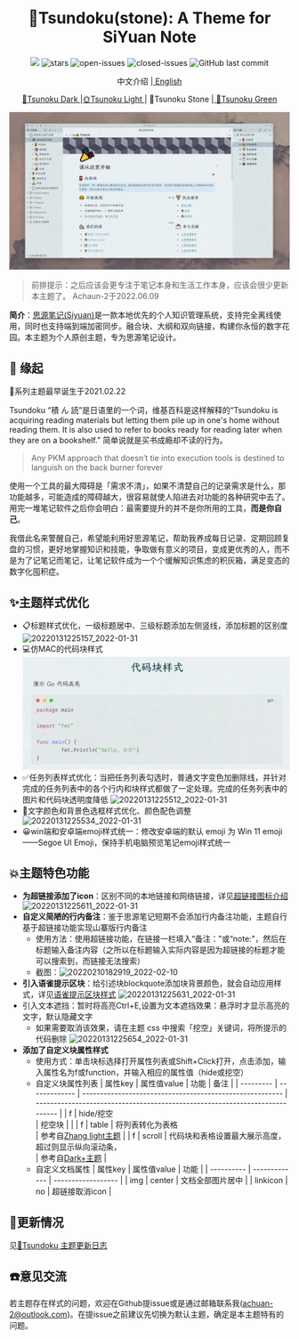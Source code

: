 <h1 align="center">🧱Tsundoku(stone): A Theme for SiYuan Note</h1>

<p align="center">          
           <a title="Hits" target="_blank" href="https://github.com/Achuan-2/siyuan-themes-tsundoku-texture"><img src="https://hits.b3log.org/Achuan-2/siyuan-themes-tsundoku-texture.svg" ></a>
           <img src="https://img.shields.io/github/stars/Achuan-2/siyuan-themes-tsundoku-stone" alt="stars">
           <img src="https://img.shields.io/github/issues-raw/Achuan-2/siyuan-themes-tsundoku-stone" alt="open-issues">
           <img src="https://img.shields.io/github/issues-closed-raw/Achuan-2/siyuan-themes-tsundoku-stone" alt="closed-issues">
          <img src="https://img.shields.io/github/last-commit/Achuan-2/siyuan-themes-tsundoku-stone" alt="GitHub last commit">
</p>

<p align="center">中文介绍 |<a href="README_EN.md"> English</a></p>

<p align="center"><a href="https://github.com/Achuan-2/siyuan-themes-tsundoku-dark"> 🌙Tsunoku Dark </a> |<a href="https://github.com/Achuan-2/siyuan-themes-tsundoku-light">🌞Tsunoku Light </a>|  🧱Tsunoku Stone |<a href="https://github.com/Achuan-2/siyuan-themes-tsundoku-green"> 🍃Tsunoku Green </a></p>

![](preview.png)

> 前排提示：之后应该会更专注于笔记本身和生活工作本身，应该会很少更新本主题了。 
> Achaun-2于2022.06.09

**简介**：[思源笔记(Siyuan)](https://github.com/siyuan-note/siyuan)是一款本地优先的个人知识管理系统，支持完全离线使用，同时也支持端到端加密同步。融合块、大纲和双向链接，构建你永恒的数字花园。本主题为个人原创主题，专为思源笔记设计。

## 💌 缘起

🎉系列主题最早诞生于2021.02.22

Tsundoku “積 ん 読”是日语里的一个词，维基百科是这样解释的“Tsundoku is acquiring reading materials but letting them pile up in one's home without reading them. It is also used to refer to books ready for reading later when they are on a bookshelf.” 简单说就是买书成瘾却不读的行为。
> Any PKM approach that doesn’t tie into execution tools is destined to languish on the back burner forever

使用一个工具的最大障碍是「需求不清」，如果不清楚自己的记录需求是什么，那功能越多，可能造成的障碍越大，很容易就使人陷进去对功能的各种研究中去了。用完一堆笔记软件之后你会明白：最需要提升的并不是你所用的工具，**而是你自己**。

我借此名来警醒自己，希望能利用好思源笔记，帮助我养成每日记录、定期回顾复盘的习惯，更好地掌握知识和技能，争取做有意义的项目，变成更优秀的人，而不是为了记笔记而笔记，让笔记软件成为一个个缓解知识焦虑的积灰箱，满足变态的数字化囤积症。

## ✨主题样式优化

- 📋标题样式优化，一级标题居中、三级标题添加左侧竖线，添加标题的区别度
  ![20220131225157_2022-01-31](https://cdn.jsdelivr.net/gh/Achuan-2/PicBed@pic/assets/README/20220131225157_2022-01-31.png)
- 💻仿MAC的代码块样式
    ![](image/README/1643640889451.png)
- ✅任务列表样式优化：当把任务列表勾选时，普通文字变色加删除线，并针对完成的任务列表中的各个行内和块样式都做了一定处理。完成的任务列表中的图片和代码块透明度降低
  ![20220131225512_2022-01-31](https://cdn.jsdelivr.net/gh/Achuan-2/PicBed@pic/assets/README/20220131225512_2022-01-31.png)
- 🎨文字颜色和背景色选框样式优化、颜色配色调整![20220131225534_2022-01-31](https://cdn.jsdelivr.net/gh/Achuan-2/PicBed@pic/assets/README/20220131225534_2022-01-31.png)
- 😀win端和安卓端emoji样式统一：修改安卓端的默认 emoji 为 Win 11 emoji——Segoe UI Emoji，保持手机电脑预览笔记emoji样式统一


## 💥主题特色功能
- **为超链接添加了icon**：区别不同的本地链接和网络链接，详见[超链接图标介绍](https://www.yuque.com/achuan-2/siyuan/gar358)
  ![20220131225611_2022-01-31](https://cdn.jsdelivr.net/gh/Achuan-2/PicBed@pic/assets/README/20220131225611_2022-01-31.png)
- **自定义简陋的行内备注**：鉴于思源笔记短期不会添加行内备注功能，主题自行基于超链接功能实现山寨版行内备注
  - 使用方法：使用超链接功能，在链接一栏填入“备注：”或“note:"，然后在标题输入备注内容（之所以在标题输入实际内容是因为超链接的标题才能可以搜索到，而链接无法搜索）
  - 截图：![20220210182919_2022-02-10](https://cdn.jsdelivr.net/gh/Achuan-2/PicBed@pic/assets/README/20220210182919_2022-02-10.png)
- **引入语雀提示区块**：给引述块blockquote添加块背景颜色，就会自动应用样式，详见[语雀提示区块样式](https://www.yuque.com/achuan-2/siyuan/obxpvr)
  ![20220131225631_2022-01-31](https://cdn.jsdelivr.net/gh/Achuan-2/PicBed@pic/assets/README/20220131225631_2022-01-31.png)
- 引入文本遮挡：暂时将高亮Ctrl+E,设置为文本遮挡效果：悬浮时才显示高亮的文字，默认隐藏文字 
    - 如果需要取消该效果，请在主题 css 中搜索「挖空」关键词，将所提示的代码删除
  ![20220131225654_2022-01-31](https://cdn.jsdelivr.net/gh/Achuan-2/PicBed@pic/assets/README/20220131225654_2022-01-31.png)
- **添加了自定义块属性样式**
  - 使用方式：单击块标选择打开属性列表或Shift+Click打开，点击添加，输入属性名为f或function，并输入相应的属性值（hide或挖空）
  - 自定义块属性列表
    | 属性key | 属性值value     | 功能                                                   | 备注                                                                       |
    | --------- | ------------- | -------------------------------------------------------- | ---------------------------------------------------------------------------- |
    | f       | hide/挖空<br /> | 挖空块                                                 |                                                                            |
    | f       | table       | 将列表转化为表格<br />                                     | 参考自[Zhang light主题](https://github.com/UserZYF/zhang-light)            |
    | f       | scroll      | 代码块和表格设置最大展示高度，超过则显示纵向滚动条，<br /> | 参考自[Dark+主题](https://github.com/Zuoqiu-Yingyi/siyuan-theme-dark-plus) |
  - 自定义文档属性
    | 属性key  | 属性值value | 功能             |
    | ---------- | ------------- | ------------------ |
    | img      | center      | 文档全部图片居中 |
    | linkicon | no          | 超链接取消icon   |


## 🚀更新情况

见[📃Tsundoku 主题更新日志](https://www.yuque.com/achuan-2/siyuan/bkq4s2)

## ☎️意见交流

若主题存在样式的问题，欢迎在Github提issue或是通过邮箱联系我(achuan-2@outlook.com)。在提issue之前建议先切换为默认主题，确定是本主题特有的问题。

